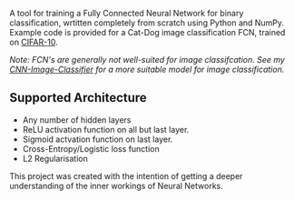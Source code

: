 A tool for training a Fully Connected Neural Network for binary classification, wrtitten completely from scratch using Python and NumPy. Example code is provided for a Cat-Dog image classification FCN, trained on [CIFAR-10](https://www.cs.toronto.edu/~kriz/cifar.html). 

*Note: FCN's are generally not well-suited for image classifcation. See my [CNN-Image-Classifier](https://github.com/sanand00/CNN-Image-Classifier-and-CLI-tool) for a more suitable model for image classification.*

## Supported Architecture
- Any number of hidden layers
- ReLU activation function on all but last layer.
- Sigmoid actvation function on last layer.
- Cross-Entropy/Logistic loss function
- L2 Regularisation

This project was created with the intention of getting a deeper understanding of the inner workings of Neural Networks.
